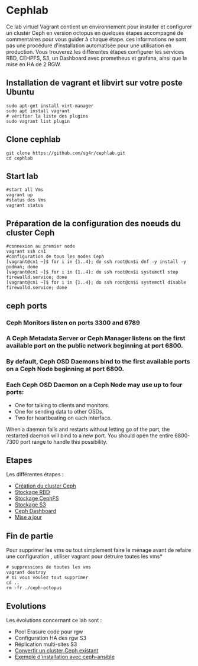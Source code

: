 # Cephlab
Ce lab virtuel Vagrant contient un environnement pour installer et configurer un cluster Ceph en version octopus en quelques étapes accompagné de commentaires pour vous guider à chaque étape. ces informations ne sont pas une procédure d'installation automatisée pour une utilisation en production. Vous trouverez les différentes étapes configurer les services RBD, CEHPFS, S3, un Dashboard avec prometheus et grafana, ainsi que la mise en HA de 2 RGW.
## Installation de vagrant et libvirt sur votre poste Ubuntu
```
sudo apt-get install virt-manager
sudo apt install vagrant
# vérifier la liste des plugins
sudo vagrant list plugin 
```
## Clone cephlab
```
git clone https://github.com/sg4r/cephlab.git
cd cephlab
```
## Start lab
```
#start all Vms 
vagrant up
#status des Vms
vagrant status
```
## Préparation de la configuration des noeuds du cluster Ceph
```
#connexion au premier node
vagrant ssh cn1
#configuration de tous les nodes Ceph
[vagrant@cn1 ~]$ for i in {1..4}; do ssh root@cn$i dnf -y install -y podman; done
[vagrant@cn1 ~]$ for i in {1..4}; do ssh root@cn$i systemctl stop firewalld.service; done
[vagrant@cn1 ~]$ for i in {1..4}; do ssh root@cn$i systemctl disable firewalld.service; done
```

## ceph ports 

### Ceph Monitors listen on ports 3300 and 6789


### A Ceph Metadata Server or Ceph Manager listens on the first available port on the public network beginning at port 6800.

### By default, Ceph OSD Daemons bind to the first available ports on a Ceph Node beginning at port 6800.


### Each Ceph OSD Daemon on a Ceph Node may use up to four ports:

- One for talking to clients and monitors.
- One for sending data to other OSDs.
- Two for heartbeating on each interface.

When a daemon fails and restarts without letting go of the port, the restarted daemon will bind to a new port. You should open the entire 6800-7300 port range to handle this possibility.


## Etapes

Les différentes étapes :

* [Création du cluster Ceph](cephcreate.md)
* [Stockage RBD](cephrbd.md)
* [Stockage CephFS](cephfs.md)
* [Stockage S3](cephs3.md)
* [Ceph Dashboard](cephdashboard.md)
* [Mise a jour](upgrade.md)

## Fin de partie

Pour supprimer les vms ou tout simplement faire le ménage avant de refaire une configuration , utiliser vagrant pour détruire toutes les vms*
```
# suppressions de toutes les vms
vagrant destroy
# si vous voulez tout supprimer
cd ..
rm -fr ./ceph-octopus
```
## Evolutions
Les évolutions concernant ce lab sont :
- Pool Erasure code pour rgw
- Configuration HA des rgw S3
- Réplication multi-sites S3
- [Convertir un cluster Ceph existant](upgrade.nautilus2octopus.md)
- [Exemple d'installation avec ceph-ansible](cephansible.md)
